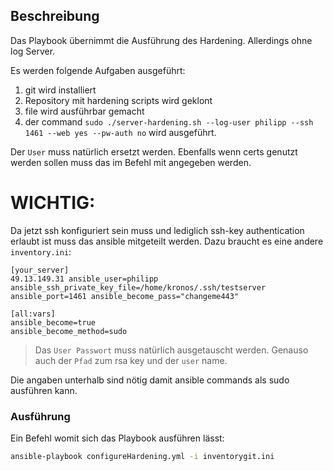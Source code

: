 ## Beschreibung

Das Playbook übernimmt die Ausführung des Hardening. Allerdings ohne log Server.

Es werden folgende Aufgaben ausgeführt:
1. git wird installiert
2. Repository mit hardening scripts wird geklont
3. file wird ausführbar gemacht
4. der command `sudo ./server-hardening.sh --log-user philipp --ssh 1461 --web yes --pw-auth no` wird ausgeführt.

Der `User` muss natürlich ersetzt werden. Ebenfalls wenn certs genutzt werden sollen muss das im Befehl mit angegeben werden. 

# WICHTIG:

Da jetzt ssh konfiguriert sein muss und lediglich ssh-key authentication erlaubt ist muss das ansible mitgeteilt werden. Dazu braucht es eine andere `inventory.ini`:

```
[your_server]
49.13.149.31 ansible_user=philipp ansible_ssh_private_key_file=/home/kronos/.ssh/testserver ansible_port=1461 ansible_become_pass="changeme443"

[all:vars]
ansible_become=true
ansible_become_method=sudo
```
> Das `User Passwort` muss natürlich ausgetauscht werden. Genauso auch der `Pfad` zum rsa key und der `user` name.

Die angaben unterhalb sind nötig damit ansible commands als sudo ausführen kann.


### Ausführung

Ein Befehl womit sich das Playbook ausführen lässt:
```bash
ansible-playbook configureHardening.yml -i inventorygit.ini
```